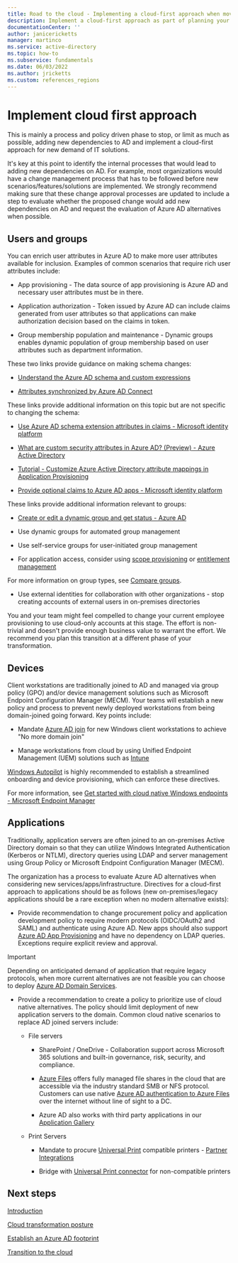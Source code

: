 ```yaml
---
title: Road to the cloud - Implementing a cloud-first approach when moving identity and access management from AD to Azure AD
description: Implement a cloud-first approach as part of planning your migration if IAM from AD to Azure AD.
documentationCenter: ''
author: janicericketts
manager: martinco
ms.service: active-directory
ms.topic: how-to
ms.subservice: fundamentals
ms.date: 06/03/2022
ms.author: jricketts
ms.custom: references_regions
---
```


# Implement cloud first approach

This is mainly a process and policy driven phase to stop, or limit as much as possible, adding new dependencies to AD and implement a cloud-first approach for new demand of IT solutions.

It's key at this point to identify the internal processes that would lead to adding new dependencies on AD. For example, most organizations would have a change management process that has to be followed before new scenarios/features/solutions are implemented. We strongly recommend making sure that these change approval processes are updated to include a step to evaluate whether the proposed change would add new dependencies on AD and request the evaluation of Azure AD alternatives when possible.

## Users and groups

You can enrich user attributes in Azure AD to make more user attributes available for inclusion. Examples of common scenarios that require rich user attributes include:

* App provisioning - The data source of app provisioning is Azure AD and necessary user attributes must be in there.

* Application authorization - Token issued by Azure AD can include claims generated from user attributes so that applications can make authorization decision based on the claims in token.

* Group membership population and maintenance - Dynamic groups enables dynamic population of group membership based on user attributes such as department information.

These two links provide guidance on making schema changes:

* [Understand the Azure AD schema and custom expressions](../cloud-sync/concept-attributes.md)

* [Attributes synchronized by Azure AD Connect](../hybrid/reference-connect-sync-attributes-synchronized.md)

These links provide additional information on this topic but are not specific to changing the schema:

* [Use Azure AD schema extension attributes in claims - Microsoft identity platform](../develop/active-directory-schema-extensions.md)

* [What are custom security attributes in Azure AD? (Preview) - Azure Active Directory](../fundamentals/custom-security-attributes-overview.md)

* [Tutorial - Customize Azure Active Directory attribute mappings in Application Provisioning](../app-provisioning/customize-application-attributes.md)

* [Provide optional claims to Azure AD apps - Microsoft identity platform](../develop/active-directory-optional-claims.md)

These links provide additional information relevant to groups:

* [Create or edit a dynamic group and get status - Azure AD](../enterprise-users/groups-create-rule.md)

* Use dynamic groups for automated group management

* Use self-service groups for user-initiated group management

* For application access, consider using [scope provisioning](../app-provisioning/define-conditional-rules-for-provisioning-user-accounts.md) or [entitlement management](../governance/entitlement-management-overview.md)

For more information on group types, see [Compare groups](/microsoft-365/admin/create-groups/compare-groups).

* Use external identities for collaboration with other organizations - stop creating accounts of external users in on-premises directories

You and your team might feel compelled to change your current employee provisioning to use cloud-only accounts at this stage. The effort is non-trivial and doesn't provide enough business value to warrant the effort. We recommend you plan this transition at a different phase of your transformation.

## Devices

Client workstations are traditionally joined to AD and managed via group policy (GPO) and/or device management solutions such as Microsoft Endpoint Configuration Manager (MECM). Your teams will establish a new policy and process to prevent newly deployed workstations from being domain-joined going forward. Key points include:

* Mandate [Azure AD join](../devices/concept-azure-ad-join.md) for new Windows client workstations to achieve "No more domain join"

* Manage workstations from cloud by using Unified Endpoint Management (UEM) solutions such as [Intune](/mem/intune/fundamentals/what-is-intune)

[Windows Autopilot](/mem/autopilot/windows-autopilot) is highly recommended to establish a streamlined onboarding and device provisioning, which can enforce these directives.

For more information, see [Get started with cloud native Windows endpoints - Microsoft Endpoint Manager](/mem/cloud-native-windows-endpoints)

## Applications

Traditionally, application servers are often joined to an on-premises Active Directory domain so that they can utilize Windows Integrated Authentication (Kerberos or NTLM), directory queries using LDAP and server management using Group Policy or Microsoft Endpoint Configuration Manager (MECM).

The organization has a process to evaluate Azure AD alternatives when considering new services/apps/infrastructure. Directives for a cloud-first approach to applications should be as follows (new on-premises/legacy applications should be a rare exception when no modern alternative exists):

* Provide recommendation to change procurement policy and application development policy to require modern protocols (OIDC/OAuth2 and SAML) and authenticate using Azure AD. New apps should also support [Azure AD App Provisioning](../app-provisioning/what-is-hr-driven-provisioning.md) and have no dependency on LDAP queries. Exceptions require explicit review and approval.

> [!IMPORTANT]
> Depending on anticipated demand of application that require legacy protocols, when more current alternatives are not feasible you can choose to deploy [Azure AD Domain Services](../../active-directory-domain-services/overview.md).

* Provide a recommendation to create a policy to prioritize use of cloud native alternatives. The policy should limit deployment of new application servers to the domain. Common cloud native scenarios to replace AD joined servers include:

   * File servers

     * SharePoint / OneDrive - Collaboration support across Microsoft 365 solutions and built-in governance, risk, security, and compliance.

     * [Azure Files](../../storage/files/storage-files-introduction.md) offers fully managed file shares in the cloud that are accessible via the industry standard SMB or NFS protocol. Customers can use native [Azure AD authentication to Azure Files](../../virtual-desktop/create-profile-container-azure-ad.md) over the internet without line of sight to a DC.

     * Azure AD also works with third party applications in our [Application Gallery](/security/business/identity-access-management/integrated-apps-azure-ad)

   * Print Servers

     * Mandate to procure [Universal Print](/universal-print/) compatible printers - [Partner Integrations](/universal-print/fundamentals/universal-print-partner-integrations)

     * Bridge with [Universal Print connector](/universal-print/fundamentals/universal-print-connector-overview) for non-compatible printers

## Next steps

[Introduction](road-to-the-cloud-introduction.md)

[Cloud transformation posture](road-to-the-cloud-posture.md)

[Establish an Azure AD footprint](road-to-the-cloud-establish.md)

[Transition to the cloud](road-to-the-cloud-migrate.md)
